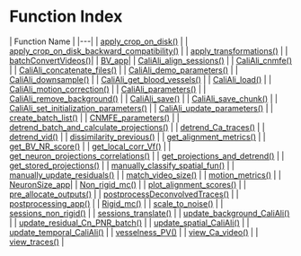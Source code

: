 # Function Index
     
 | Function Name |
     |---|
 | [apply_crop_on_disk()](Functions_doc/apply_crop_on_disk.md#apply_crop_on_disk) |
 | [apply_crop_on_disk_backward_compatibility()](Functions_doc/apply_crop_on_disk_backward_compatibility.md#apply_crop_on_disk_backward_compatibility) |
 | [apply_transformations()](Functions_doc/apply_transformations.md#apply_transformations) |
     | [batchConvertVideos()](Functions_doc/batchConvertVideos.md)|
     | [BV_app](Functions_doc/BV_app.md)|
     | [CaliAli_align_sessions()](Functions_doc/CaliAli_align_sessions.md#CaliAli_align_sessions) |
     | [CaliAli_cnmfe()](Functions_doc/CaliAli_cnmfe.md#CaliAli_cnmfe) |
     | [CaliAli_concatenate_files()](Functions_doc/CaliAli_concatenate_files.md#CaliAli_concatenate_files) |
     | [CaliAli_demo_parameters()](Functions_doc/CaliAli_demo_parameters.md#CaliAli_demo_parameters) |
     | [CaliAli_downsample()](Functions_doc/CaliAli_downsample.md#CaliAli_downsample) |
     | [CaliAli_get_blood_vessels()](Functions_doc/CaliAli_get_blood_vessels.md#CaliAli_get_blood_vessels) |
     | [CaliAli_load()](Functions_doc/CaliAli_load.md#CaliAli_load) |
     | [CaliAli_motion_correction()](Functions_doc/CaliAli_motion_correction.md#CaliAli_motion_correction) |
     | [CaliAli_parameters()](Functions_doc/CaliAli_parameters.md#CaliAli_parameters) |
     | [CaliAli_remove_background()](Functions_doc/CaliAli_remove_background.md#CaliAli_remove_background) |
     | [CaliAli_save()](Functions_doc/CaliAli_save.md#CaliAli_save) |
     | [CaliAli_save_chunk()](Functions_doc/CaliAli_save_chunk.md#CaliAli_save_chunk) |
 | [CaliAli_set_initialization_parameters()](Functions_doc/CaliAli_set_initialization_parameters.md#CaliAli_set_initialization_parameters) |
 | [CaliAli_update_parameters()](Functions_doc/CaliAli_update_parameters.md#CaliAli_update_parameters) |
 | [create_batch_list()](Functions_doc/create_batch_list.md#create_batch_list) |
 | [CNMFE_parameters()](Functions_doc/CNMFE_parameters.md#CNMFE_parameters) |
 | [detrend_batch_and_calculate_projections()](Functions_doc/detrend_batch_and_calculate_projections.md#detrend_batch_and_calculate_projections) |
 | [detrend_Ca_traces()](Functions_doc/detrend_Ca_traces.md#detrend_Ca_traces) |
     | [detrend_vid()](Functions_doc/detrend_vid.md#detrend_vid) |
     | [dissimilarity_previous()](Functions_doc/dissimilarity_previous.md#dissimilarity_previous) |
     | [get_alignment_metrics()](Functions_doc/get_alignment_metrics.md#get_alignment_metrics) |
     | [get_BV_NR_score()](Functions_doc/get_BV_NR_score.md#get_BV_NR_score) |
     | [get_local_corr_Vf()](Functions_doc/get_local_corr_Vf.md#get_local_corr_Vf) |
     | [get_neuron_projections_correlations()](Functions_doc/get_neuron_projections_correlations.md#get_neuron_projections_correlations) |
     | [get_projections_and_detrend()](Functions_doc/get_projections_and_detrend.md#get_projections_and_detrend) |
     | [get_stored_projections()](Functions_doc/get_stored_projections.md#get_stored_projections) |
     | [manually_classify_spatial_fun()](Functions_doc/manually_classify_spatial_fun.md#manually_classify_spatial_fun) |
     | [manually_update_residuals()](Functions_doc/manually_update_residuals.md#manually_update_residuals) |
     | [match_video_size()](Functions_doc/match_video_size.md#match_video_size) |
     | [motion_metrics()](Functions_doc/motion_metrics.md#motion_metrics) |
     | [NeuronSize_app](Functions_doc/NeuronSize_app.md)|
     | [Non_rigid_mc()](Functions_doc/Non_rigid_mc.md#Non_rigid_mc) |
 | [plot_alignment_scores()](Functions_doc/plot_alignment_scores.md#plot_alignment_scores) |
 | [pre_allocate_outputs()](Functions_doc/pre_allocate_outputs.md#pre_allocate_outputs) |
     | [postprocessDeconvolvedTraces()](Functions_doc/postprocessDeconvolvedTraces.md#postprocessDeconvolvedTraces) |
     | [postprocessing_app()](Functions_doc/postprocessing_app.md#postprocessing_app) |
     | [Rigid_mc()](Functions_doc/Rigid_mc.md#Rigid_mc) |
     | [scale_to_noise()](Functions_doc/scale_to_noise.md#scale_to_noise) |
     | [sessions_non_rigid()](Functions_doc/sessions_non_rigid.md#sessions_non_rigid) |
     | [sessions_translate()](Functions_doc/sessions_translate.md#sessions_translate) |
     | [update_background_CaliAli()](Functions_doc/update_background_CaliAli.md#update_background_CaliAli) |
     | [update_residual_Cn_PNR_batch()](Functions_doc/update_residual_Cn_PNR_batch.md#update_residual_Cn_PNR_batch) |
     | [update_spatial_CaliAli()](Functions_doc/update_spatial_CaliAli.md#update_spatial_CaliAli) |
     | [update_temporal_CaliAli()](Functions_doc/update_temporal_CaliAli.md#update_temporal_CaliAli) |
     | [vesselness_PV()](Functions_doc/vesselness_PV.md#vesselness_PV) |
     | [view_Ca_video()](Functions_doc/view_Ca_video.md#view_Ca_video) |
     | [view_traces()](Functions_doc/view_traces.md) |
